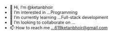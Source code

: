 - 👋 Hi, I’m @ketanbhoir
- 👀 I’m interested in ...Programming
- 🌱 I’m currently learning ...Full-stack development
- 💞️ I’m looking to collaborate on ...
- 📫 How to reach me ...619ketanbhoir@gmail.com

<!---
ketanbhoir/ketanbhoir is a ✨ special ✨ repository because its `README.md` (this file) appears on your GitHub profile.
You can click the Preview link to take a look at your changes.
--->
